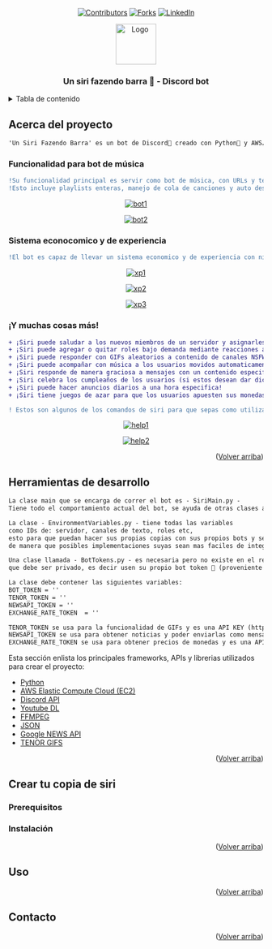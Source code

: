 <div id="top"></div>

<div align="center">
 
 <!-- PROJECT SHIELDS -->
 [![Contributors][contributors-shield]][contributors-url]
 [![Forks][forks-shield]][forks-url]
 [![LinkedIn][linkedin-shield]][linkedin-url]
 
 <a href="https://github.com/KappaOhm/UN-SIRI-FAZENDO-PYTHON">
  <img src="https://images-wixmp-ed30a86b8c4ca887773594c2.wixmp.com/f/95fa93bc-bb27-45ae-ab2f-680ea92bd79e/deqbwof-3e625c35-29d3-48bf-9180-9d810de75b35.png?token=eyJ0eXAiOiJKV1QiLCJhbGciOiJIUzI1NiJ9.eyJzdWIiOiJ1cm46YXBwOjdlMGQxODg5ODIyNjQzNzNhNWYwZDQxNWVhMGQyNmUwIiwiaXNzIjoidXJuOmFwcDo3ZTBkMTg4OTgyMjY0MzczYTVmMGQ0MTVlYTBkMjZlMCIsIm9iaiI6W1t7InBhdGgiOiJcL2ZcLzk1ZmE5M2JjLWJiMjctNDVhZS1hYjJmLTY4MGVhOTJiZDc5ZVwvZGVxYndvZi0zZTYyNWMzNS0yOWQzLTQ4YmYtOTE4MC05ZDgxMGRlNzViMzUucG5nIn1dXSwiYXVkIjpbInVybjpzZXJ2aWNlOmZpbGUuZG93bmxvYWQiXX0.jBtTOS2i26MbSWyEot-40E6ZjLXeWH9snECMaWVEj2w" alt="Logo" width="80" height="80">
 </a>
  <h3 align="center">Un siri fazendo barra 🦀 - Discord bot</h3> 

</div>

<!-- TABLE OF CONTENTS -->
<details>
  <summary>Tabla de contenido</summary>
  <ol>
    <li>
      <a href="#Acerca-del-proyecto">Acerca del proyecto</a>
      <ul>
        <li><a href="#Funcionalidad-para-bot-de-música">Funcionalidad para bot de música</a></li>
        <li><a href="#Sistema-econocomico-y-de-experiencia">Sistema econocomico y de experiencia</a></li>
        <li><a href="#y-muchas-cosas-más">¡Y muchas cosas más!</a></li>
      </ul>
    </li>
    <li><a href="#Herramientas-de-desarrollo">Herramientas de desarrollo</a></li>
    <li>
      <a href="#Crear-tu-copia-de-siri">Crear tu copia de siri</a>
      <ul>
        <li><a href="#Prerequisitos">Prerequisitos</a></li>
        <li><a href="#Instalación">Instalación</a></li>
      </ul>
    </li>
    <li><a href="#Uso">Uso</a></li>
    <li><a href="#Contacto">Contacto</a></li>
  </ol>
</details>

## Acerca del proyecto

```diff
'Un Siri Fazendo Barra' es un bot de Discord🔮 creado con Python🐍 y AWS☁️
```

### Funcionalidad para bot de música
```diff
!Su funcionalidad principal es servir como bot de música, con URLs y terminos de busqueda para Youtube
!Esto incluye playlists enteras, manejo de cola de canciones y auto desconectado por inactividad
```
<div align="center">
 
 [![bot1][bot-musica1-url]][default-project-url]
 
 [![bot2][bot-musica2-url]][default-project-url]
 
</div>

### Sistema econocomico y de experiencia
```diff
!El bot es capaz de llevar un sistema economico y de experiencia con niveles y monedas
```

<div align="center">
 
 [![xp1][xp-1-image-url]][default-project-url]
 
 [![xp2][xp-2-image-url]][default-project-url]
 
 [![xp3][xp-3-image-url]][default-project-url]
 
</div>

### ¡Y muchas cosas más!
```diff
+ ¡Siri puede saludar a los nuevos miembros de un servidor y asignarles un rol!
+ ¡Siri puede agregar o quitar roles bajo demanda mediante reacciones a un mensaje!
+ ¡Siri puede responder con GIFs aleatorios a contenido de canales NSFW!
+ ¡Siri puede acompañar con música a los usuarios movidos automaticamente al canal de inactividad!
+ ¡Siri responde de manera graciosa a mensajes con un contenido especifico!
+ ¡Siri celebra los cumpleaños de los usuarios (si estos desean dar dicha informacion)!
+ ¡Siri puede hacer anuncios diarios a una hora especifica!
+ ¡Siri tiene juegos de azar para que los usuarios apuesten sus monedas!
```
```diff
! Estos son algunos de los comandos de siri para que sepas como utilizar sus funciones
```

<div align="center">
 
 [![help1][help1-url]][default-project-url]
 
 [![help2][help2-url]][default-project-url]
 
</div>

<p align="right">(<a href="#top">Volver arriba</a>)</p>

## Herramientas de desarrollo

```diff
La clase main que se encarga de correr el bot es - SiriMain.py - 
Tiene todo el comportamiento actual del bot, se ayuda de otras clases auxiliares
```
```diff
La clase - EnvironmentVariables.py - tiene todas las variables 
como IDs de: servidor, canales de texto, roles etc, 
esto para que puedan hacer sus propias copias con sus propios bots y servidores, 
de manera que posibles implementaciones suyas sean mas faciles de integrar al código
```
```diff
Una clase llamada - BotTokens.py - es necesaria pero no existe en el repo porque contiene el token del bot
que debe ser privado, es decir usen su propio bot token 🤠 (proveniente de discord) 

La clase debe contener las siguientes variables:
BOT_TOKEN = ''
TENOR_TOKEN = ''
NEWSAPI_TOKEN = ''
EXCHANGE_RATE_TOKEN  = ''

TENOR_TOKEN se usa para la funcionalidad de GIFs y es una API KEY (https://tenor.com/gifapi)
NEWSAPI_TOKEN se usa para obtener noticias y poder enviarlas como mensaje diario y es una API KEY de google (https://newsapi.org/)
EXCHANGE_RATE_TOKEN se usa para obtener precios de monedas y es una API KEY disponible en (https://apilayer.com/marketplace/exchangerates_data-api)
```

Esta sección enlista los principales frameworks, APIs y librerias utilizados para crear el proyecto:

* [Python](https://www.python.org/)
* [AWS Elastic Compute Cloud (EC2)](https://aws.amazon.com/en/ec2/)
* [Discord API](https://discordpy.readthedocs.io/en/stable/api.html#)
* [Youtube DL](https://youtube-dl.org/)
* [FFMPEG](https://www.ffmpeg.org/)
* [JSON](https://www.json.org/json-en.html)
* [Google NEWS API](https://newsapi.org/)
* [TENOR GIFS](https://tenor.com/gifapi)

<p align="right">(<a href="#top">Volver arriba</a>)</p>


## Crear tu copia de siri
### Prerequisitos
### Instalación
<p align="right">(<a href="#top">Volver arriba</a>)</p>

## Uso
<p align="right">(<a href="#top">Volver arriba</a>)</p>

## Contacto
<p align="right">(<a href="#top">Volver arriba</a>)</p>


<!-- MARKDOWN LINKS & IMAGES -->
[default-project-url]: https://github.com/KappaOhm/UN-SIRI-FAZENDO-PYTHON
[siri-image-url]: https://images-wixmp-ed30a86b8c4ca887773594c2.wixmp.com/f/95fa93bc-bb27-45ae-ab2f-680ea92bd79e/deqbwof-3e625c35-29d3-48bf-9180-9d810de75b35.png?token=eyJ0eXAiOiJKV1QiLCJhbGciOiJIUzI1NiJ9.eyJzdWIiOiJ1cm46YXBwOjdlMGQxODg5ODIyNjQzNzNhNWYwZDQxNWVhMGQyNmUwIiwiaXNzIjoidXJuOmFwcDo3ZTBkMTg4OTgyMjY0MzczYTVmMGQ0MTVlYTBkMjZlMCIsIm9iaiI6W1t7InBhdGgiOiJcL2ZcLzk1ZmE5M2JjLWJiMjctNDVhZS1hYjJmLTY4MGVhOTJiZDc5ZVwvZGVxYndvZi0zZTYyNWMzNS0yOWQzLTQ4YmYtOTE4MC05ZDgxMGRlNzViMzUucG5nIn1dXSwiYXVkIjpbInVybjpzZXJ2aWNlOmZpbGUuZG93bmxvYWQiXX0.jBtTOS2i26MbSWyEot-40E6ZjLXeWH9snECMaWVEj2w
[xp-1-image-url]: https://user-images.githubusercontent.com/32210733/154873172-143b4203-9e70-47ab-a39e-cd9a1dbe590b.png
[xp-2-image-url]: https://user-images.githubusercontent.com/32210733/154873176-6555e727-733a-4276-ba27-508c0daec43d.png
[xp-3-image-url]: https://user-images.githubusercontent.com/32210733/154873177-7e752135-debd-438a-9645-aae8706945a1.png
[bot-musica1-url]: https://user-images.githubusercontent.com/32210733/154873179-0f62c546-ce16-4f4e-98f9-fdd02b70901e.png
[bot-musica2-url]: https://user-images.githubusercontent.com/32210733/154873178-6e66eeb7-63da-46c7-ac73-8187ad81e4a9.png
[help1-url]: https://user-images.githubusercontent.com/32210733/154873174-9a45bbd5-1044-453c-80cd-bec86118642e.png
[help2-url]: https://user-images.githubusercontent.com/32210733/154873175-decc8df2-a269-43e8-ae71-8ca0a9ac5069.png
[contributors-shield]: https://user-images.githubusercontent.com/32210733/154886948-2c89320c-2d6a-4590-ae08-a3dda737f755.png
[contributors-url]: https://github.com/KappaOhm/UN-SIRI-FAZENDO-PYTHON/graphs/contributors
[forks-shield]: https://user-images.githubusercontent.com/32210733/154886950-c496da2d-1ead-4472-aa91-f9075383670f.png
[forks-url]: https://github.com/KappaOhm/UN-SIRI-FAZENDO-PYTHON/network/members
[linkedin-shield]: https://img.shields.io/badge/-LinkedIn-black.svg?style=for-the-badge&logo=linkedin&colorB=555
[linkedin-url]: https://linkedin.com/in/kappaohm
